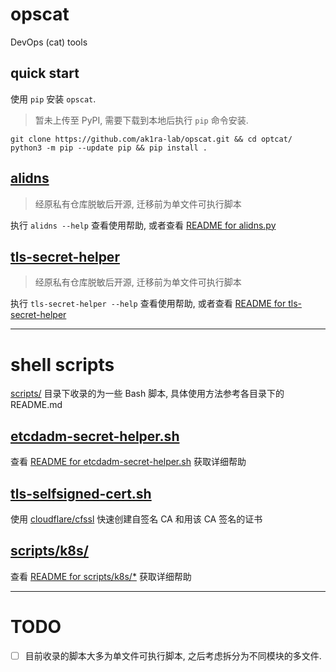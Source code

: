 
# opscat

DevOps (cat) tools

## quick start

使用 `pip` 安装 `opscat`.

> 暂未上传至 PyPI, 需要下载到本地后执行 `pip` 命令安装.

```shell
git clone https://github.com/ak1ra-lab/opscat.git && cd optcat/
python3 -m pip --update pip && pip install .
```

## [alidns](opscat/alidns/alidns.py)

> 经原私有仓库脱敏后开源, 迁移前为单文件可执行脚本

执行 `alidns --help` 查看使用帮助, 或者查看 [README for alidns.py](opscat/alidns/README.md)

## [tls-secret-helper](opscat/tls_secret_helper/tls_secret_helper.py)

> 经原私有仓库脱敏后开源, 迁移前为单文件可执行脚本

执行 `tls-secret-helper --help` 查看使用帮助, 或者查看 [README for tls-secret-helper](opscat/tls_secret_helper/README.md)

---
# shell scripts

[scripts/](scripts/) 目录下收录的为一些 Bash 脚本, 具体使用方法参考各目录下的 README.md

## [etcdadm-secret-helper.sh](scripts/etcdadm-cert-helper/etcdadm-cert-helper.sh)

查看 [README for etcdadm-secret-helper.sh](scripts/etcdadm-cert-helper/README.md) 获取详细帮助

## [tls-selfsigned-cert.sh](scripts/tls-selfsigned-cert/tls-selfsigned-cert.sh)

使用 [cloudflare/cfssl](https://github.com/cloudflare/cfssl) 快速创建自签名 CA 和用该 CA 签名的证书

## [scripts/k8s/](scripts/k8s/)

查看 [README for scripts/k8s/*](scripts/k8s/README.md) 获取详细帮助

---
# TODO

* [ ] 目前收录的脚本大多为单文件可执行脚本, 之后考虑拆分为不同模块的多文件.
